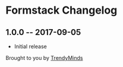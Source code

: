 # Formstack Changelog

## 1.0.0 -- 2017-09-05

* Initial release

Brought to you by [TrendyMinds](https://trendyminds.com)
